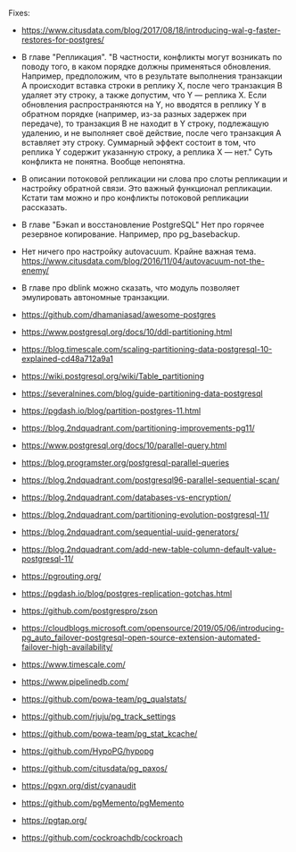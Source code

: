 Fixes:

 * https://www.citusdata.com/blog/2017/08/18/introducing-wal-g-faster-restores-for-postgres/
 * В главе "Репликация". "В частности, конфликты могут возникать по поводу того, в каком порядке должны применяться обновления. Например, предположим, что в результате выполнения транзакции А происходит вставка строки в реплику X, после чего транзакция B удаляет эту строку, а также допустим, что Y — реплика X. Если обновления распространяются на Y, но вводятся в реплику Y в обратном порядке (например, из-за разных задержек при передаче), то транзакция B не находит в Y строку, подлежащую удалению, и не выполняет своё действие, после чего транзакция А вставляет эту строку. Суммарный эффект состоит в том, что реплика Y содержит указанную строку, а реплика X — нет." Суть конфликта не понятна. Вообще непонятна.
 * В описании потоковой репликации ни слова про слоты репликации и настройку обратной связи. Это важный функционал репликации. Кстати там можно и про конфликты потоковой репликации рассказать.
 * В главе "Бэкап и восстановление PostgreSQL" Нет про горячее резервное копирование. Например, про pg_basebackup.
 * Нет ничего про настройку autovacuum. Крайне важная тема. https://www.citusdata.com/blog/2016/11/04/autovacuum-not-the-enemy/
 * В главе про dblink можно сказать, что модуль позволяет эмулировать автономные транзакции.
 * https://github.com/dhamaniasad/awesome-postgres

 * https://www.postgresql.org/docs/10/ddl-partitioning.html
 * https://blog.timescale.com/scaling-partitioning-data-postgresql-10-explained-cd48a712a9a1
 * https://wiki.postgresql.org/wiki/Table_partitioning
 * https://severalnines.com/blog/guide-partitioning-data-postgresql
 * https://pgdash.io/blog/partition-postgres-11.html
 * https://blog.2ndquadrant.com/partitioning-improvements-pg11/

 * https://www.postgresql.org/docs/10/parallel-query.html
 * https://blog.programster.org/postgresql-parallel-queries
 * https://blog.2ndquadrant.com/postgresql96-parallel-sequential-scan/

 * https://blog.2ndquadrant.com/databases-vs-encryption/
 * https://blog.2ndquadrant.com/partitioning-evolution-postgresql-11/
 * https://blog.2ndquadrant.com/sequential-uuid-generators/

 * https://blog.2ndquadrant.com/add-new-table-column-default-value-postgresql-11/

 * https://pgrouting.org/

 * https://pgdash.io/blog/postgres-replication-gotchas.html
 * https://github.com/postgrespro/zson
 * https://cloudblogs.microsoft.com/opensource/2019/05/06/introducing-pg_auto_failover-postgresql-open-source-extension-automated-failover-high-availability/

 * https://www.timescale.com/
 * https://www.pipelinedb.com/
 * https://github.com/powa-team/pg_qualstats/
 * https://github.com/rjuju/pg_track_settings
 * https://github.com/powa-team/pg_stat_kcache/
 * https://github.com/HypoPG/hypopg
 * https://github.com/citusdata/pg_paxos/
 * https://pgxn.org/dist/cyanaudit
 * https://github.com/pgMemento/pgMemento
 * https://pgtap.org/
 * https://github.com/cockroachdb/cockroach
